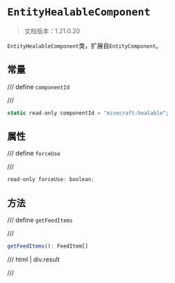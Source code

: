 # `EntityHealableComponent`

> 文档版本：1.21.0.20

`EntityHealableComponent`类，扩展自`EntityComponent`。

## 常量

/// define
`componentId`


///

```js
static read-only componentId = "minecraft:healable";
```


## 属性

/// define
`forceUse`


///

```js
read-only forceUse: boolean;
```


## 方法

/// define
`getFeedItems`


///

```js
getFeedItems(): FeedItem[]
```

/// html | div.result

///

